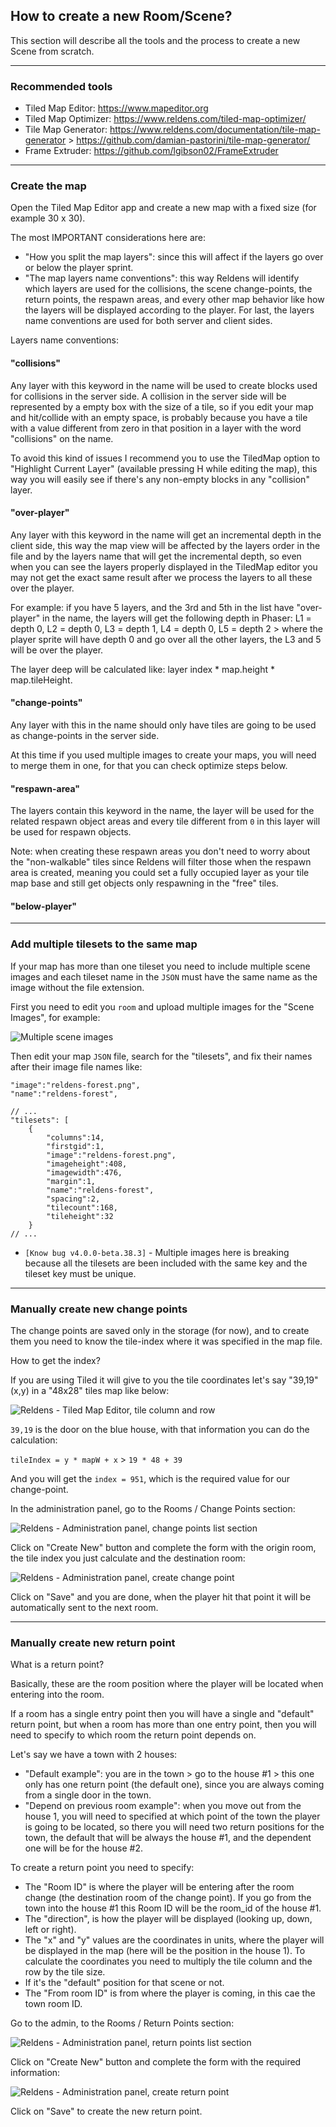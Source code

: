 ## How to create a new Room/Scene?

This section will describe all the tools and the process to create a new Scene from scratch.

---

### Recommended tools

- Tiled Map Editor: https://www.mapeditor.org
- Tiled Map Optimizer: https://www.reldens.com/tiled-map-optimizer/
- Tile Map Generator: https://www.reldens.com/documentation/tile-map-generator > https://github.com/damian-pastorini/tile-map-generator/
- Frame Extruder: https://github.com/lgibson02/FrameExtruder

---

### Create the map

Open the Tiled Map Editor app and create a new map with a fixed size (for example 30 x 30).

The most IMPORTANT considerations here are:

- "How you split the map layers": since this will affect if the layers go over or below the player sprint.
- "The map layers name conventions": this way Reldens will identify which layers are used for the collisions, the scene change-points, the return points, the respawn areas, and every other map behavior like how the layers will be displayed according to the player. For last, the layers name conventions are used for both server and client sides.

Layers name conventions:

#### "collisions"

Any layer with this keyword in the name will be used to create blocks used for collisions in the server side. A collision in the server side will be represented by a empty box with the size of a tile, so if you edit your map and hit/collide with an empty space, is probably because you have a tile with a value different from zero in that position in a layer with the word "collisions" on the name.

To avoid this kind of issues I recommend you to use the TiledMap option to "Highlight Current Layer" (available pressing H while editing the map), this way you will easily see if there's any non-empty blocks in any "collision" layer.

#### "over-player"
Any layer with this keyword in the name will get an incremental depth in the client side, this way the map view will be affected by the layers order in the file and by the layers name that will get the incremental depth, so even when you can see the layers properly displayed in the TiledMap editor you may not get the exact same result after we process the layers to all these over the player.

For example: if you have 5 layers, and the 3rd and 5th in the list have "over-player" in the name, the layers will get the following depth in Phaser: L1 = depth 0, L2 = depth 0, L3 = depth 1, L4 = depth 0, L5 = depth 2 > where the player sprite will have depth 0 and go over all the other layers, the L3 and 5 will be over the player.

The layer deep will be calculated like: layer index * map.height * map.tileHeight.

#### "change-points"
Any layer with this in the name should only have tiles are going to be used as change-points in the server side.

At this time if you used multiple images to create your maps, you will need to merge them in one, for that you can check optimize steps below.

#### "respawn-area"
The layers contain this keyword in the name, the layer will be used for the related respawn object areas and every tile different from `0` in this layer will be used for respawn objects. 

Note: when creating these respawn areas you don't need to worry about the "non-walkable" tiles since Reldens will filter those when the respawn area is created, meaning you could set a fully occupied layer as your tile map base and still get objects only respawning in the "free" tiles. 

#### "below-player"

---

### Add multiple tilesets to the same map

If your map has more than one tileset you need to include multiple scene images and each tileset name in the `JSON` must have the same name as the image without the file extension.

First you need to edit you `room` and upload multiple images for the "Scene Images", for example:

![Multiple scene images](./screenshots/maps-creation-multiple-images.png)

Then edit your map `JSON` file, search for the "tilesets", and fix their names after their image file names like:

```
"image":"reldens-forest.png",
"name":"reldens-forest",
```

```
// ... 
"tilesets": [
    {
        "columns":14,
        "firstgid":1,
        "image":"reldens-forest.png",
        "imageheight":408,
        "imagewidth":476,
        "margin":1,
        "name":"reldens-forest",
        "spacing":2,
        "tilecount":168,
        "tileheight":32
    }
// ...
```

- `[Know bug v4.0.0-beta.38.3]` - Multiple images here is breaking because all the tilesets are been included with the same key and the tileset key must be unique.

---

### Manually create new change points

The change points are saved only in the storage (for now), and to create them you need to know the tile-index where it was specified in the map file.

How to get the index?

If you are using Tiled it will give to you the tile coordinates let's say "39,19" (x,y) in a "48x28" tiles map like below:

![Reldens - Tiled Map Editor, tile column and row](screenshots/tiled-map-editor-tile-column-and-row.png)

`39,19` is the door on the blue house, with that information you can do the calculation:

`tileIndex = y * mapW + x` > `19 * 48 + 39`

And you will get the `index = 951`, which is the required value for our change-point.

In the administration panel, go to the Rooms / Change Points section:

![Reldens - Administration panel, change points list section](screenshots/admin-rooms-change-points-list.png)

Click on "Create New" button and complete the form with the origin room, the tile index you just calculate and the destination room:

![Reldens - Administration panel, create change point](screenshots/admin-rooms-create-change-point.png)

Click on "Save" and you are done, when the player hit that point it will be automatically sent to the next room.

---

### Manually create new return point

What is a return point?

Basically, these are the room position where the player will be located when entering into the room.

If a room has a single entry point then you will have a single and "default" return point, but when a room has more than one entry point, then you will need to specify to which room the return point depends on.

Let's say we have a town with 2 houses:
- "Default example": you are in the town > go to the house #1 > this one only has one return point (the default one), since you are always coming from a single door in the town.
- "Depend on previous room example": when you move out from the house 1, you will need to specified at which point of the town the player is going to be located, so there you will need two return positions for the town, the default that will be always the house #1, and the dependent one will be for the house #2.

To create a return point you need to specify:
- The "Room ID" is where the player will be entering after the room change (the destination room of the change point). If you go from the town into the house #1 this Room ID will be the room_id of the house #1.
- The "direction", is how the player will be displayed (looking up, down, left or right).
- The "x" and "y" values are the coordinates in units, where the player will be displayed in the map (here will be the position in the house 1). To calculate the coordinates you need to multiply the tile column and the row by the tile size.
- If it's the "default" position for that scene or not.
- The "From room ID" is from where the player is coming, in this cae the town room ID.

Go to the admin, to the Rooms / Return Points section:

![Reldens - Administration panel, return points list section](screenshots/admin-rooms-return-points-list.png)

Click on "Create New" button and complete the form with the required information:

![Reldens - Administration panel, create return point](screenshots/admin-rooms-create-return-point.png)

Click on "Save" to create the new return point.
